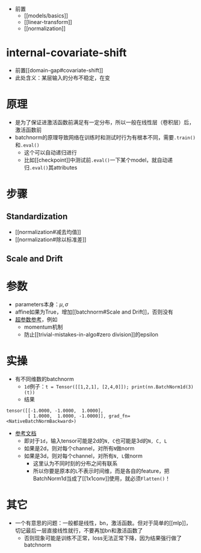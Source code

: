 - 前置
  - [[models/basics]]
  - [[linear-transform]]
  - [[normalization]]
# internal-covariate-shift
- 前置[[domain-gap#covariate-shift]]
- 此处含义：某层输入的分布不稳定，在变
# 原理
- 是为了保证进激活函数前满足有一定分布，所以一般在线性层（卷积层）后，激活函数前
- batchnorm的原理导致网络在训练时和测试时行为有根本不同，需要`.train()`和`.eval()`
  - 这个可以自动递归进行
  - 比如[[checkpoint]]中测试前`.eval()`一下某个model，就自动递归`.eval()`其attributes
# 步骤
## Standardization
- [[normalization#减去均值]]
- [[normalization#除以标准差]]
## Scale and Drift
# 参数
- parameters本身：$\mu,\sigma$
- affine如果为True，增加[[batchnorm#Scale and Drift]]，否则没有
- [超参数参考](https://blog.csdn.net/weixin_39228381/article/details/107896863)，例如
  - momentum机制
  - 防止[[trivial-mistakes-in-algo#zero division]]的epsilon
# 实操
- 有不同维数的batchnorm
  - `1d`例子：`t = Tensor([[1,2,1], [2,4,0]]); print(nn.BatchNorm1d(3)(t))`
  - 结果
```text
tensor([[-1.0000, -1.0000,  1.0000],
        [ 1.0000,  1.0000, -1.0000]], grad_fn=<NativeBatchNormBackward>)
```
- [参考文档](https://pytorch.org/docs/stable/generated/torch.nn.BatchNorm1d.html)
  - 即对于`1d`，输入tensor可能是2d的`N, C`也可能是3d的`N, C, L`
  - 如果是2d，则对每个channel，对所有`N`做norm
  - 如果是3d，则对每个channel，对所有`N, L`做norm
    - 这里认为不同时刻的分布之间有联系
    - 所以你要是原本的`L`不表示时间维，而是各自的feature，把BatchNorm1d当成了[[1x1conv]]使用，就必须`Flatten()`！
# 其它
- 一个有意思的问题：一般都是线性，bn，激活函数。但对于简单的[[mlp]]，切记最后一层直接线性就行，不要再加bn和激活函数了
  - 否则现象可能是训练不正常，loss无法正常下降，因为结果强行做了batchnorm